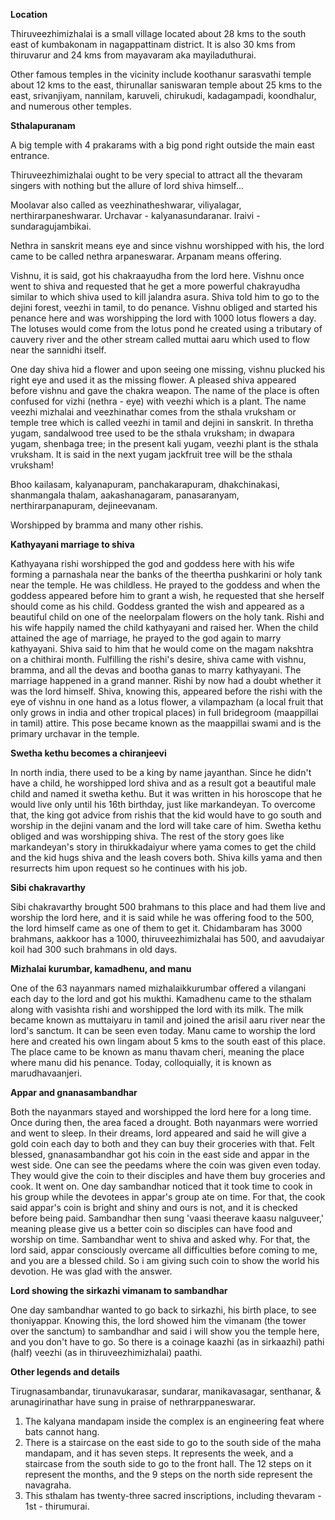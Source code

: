<strong>Location</strong>

Thiruveezhimizhalai is a small village located about 28 kms to the south east of kumbakonam in nagappattinam district. It is also 30 kms from thiruvarur and 24 kms from mayavaram aka mayiladuthurai.

Other famous temples in the vicinity include koothanur sarasvathi temple about 12 kms to the east, thirunallar saniswaran temple about 25 kms to the east, srivanjiyam, nannilam, karuveli, chirukudi, kadagampadi, koondhalur, and numerous other temples.

<strong>Sthalapuranam</strong>

A big temple with 4 prakarams with a big pond right outside the main east entrance.

Thiruveezhimizhalai ought to be very special to attract all the thevaram singers with nothing but the allure of lord shiva himself...

Moolavar also called as veezhinatheshwarar, viliyalagar, nerthirarpaneshwarar. Urchavar - kalyanasundaranar. Iraivi - sundaragujambikai.

Nethra in sanskrit means eye and since vishnu worshipped with his, the lord came to be called nethra arpaneswarar. Arpanam means offering.&nbsp;

Vishnu, it is said, got his chakraayudha from the lord here. Vishnu once went to shiva and requested that he get a more powerful chakrayudha similar to which shiva used to kill jalandra asura. Shiva told him to go to the dejini forest, veezhi in tamil, to do penance. Vishnu obliged and started his penance here and was worshipping the lord with 1000 lotus flowers a day. The lotuses would come from the lotus pond he created using a tributary of cauvery river and the other stream called muttai aaru which used to flow near the sannidhi itself.

One day shiva hid a flower and upon seeing one missing, vishnu plucked his right eye and used it as the missing flower. A pleased shiva appeared before vishnu and gave the chakra weapon. The name of the place is often confused for vizhi (nethra - eye) with veezhi which is a plant. The name veezhi mizhalai and veezhinathar comes from the sthala vruksham or temple tree which is called veezhi in tamil and dejini in sanskrit. In thretha yugam, sandalwood tree used to be the sthala vruksham; in dwapara yugam, shenbaga tree; in the present kali yugam, veezhi plant is the sthala vruksham. It is said in the next yugam jackfruit tree will be the sthala vruksham!

Bhoo kailasam, kalyanapuram, panchakarapuram, dhakchinakasi, shanmangala thalam, aakashanagaram, panasaranyam, nerthirarpanapuram, dejineevanam.

Worshipped by bramma and many other rishis.

<strong>Kathyayani marriage to shiva</strong>

Kathyayana rishi worshipped the god and goddess here with his wife forming a parnashala near the banks of the theertha pushkarini or holy tank near the temple. He was childless. He prayed to the goddess and when the goddess appeared before him to grant a wish, he requested that she herself should come as his child. Goddess granted the wish and appeared as a beautiful child on one of the neelorpalam flowers on the holy tank. Rishi and his wife happily named the child kathyayani and raised her. When the child attained the age of marriage, he prayed to the god again to marry kathyayani. Shiva said to him that he would come on the magam nakshtra on a chithirai month. Fulfilling the rishi's desire, shiva came with vishnu, bramma, and all the devas and bootha ganas to marry kathyayani. The marriage happened in a grand manner. Rishi by now had a doubt whether it was the lord himself. Shiva, knowing this, appeared before the rishi with the eye of vishnu in one hand as a lotus flower, a vilampazham (a local fruit that only grows in india and other tropical places) in full bridegroom (maappillai in tamil) attire. This pose became known as the maappillai swami and is the primary urchavar in the temple.

<strong>Swetha kethu becomes a chiranjeevi</strong>

In north india, there used to be a king by name jayanthan. Since he didn't have a child, he worshipped lord shiva and as a result got a beautiful male child and named it swetha kethu. But it was written in his horoscope that he would live only until his 16th birthday, just like markandeyan. To overcome that, the king got advice from rishis that the kid would have to go south and worship in the dejini vanam and the lord will take care of him. Swetha kethu obliged and was worshipping shiva. The rest of the story goes like markandeyan's story in thirukkadaiyur where yama comes to get the child and the kid hugs shiva and the leash covers both. Shiva kills yama and then resurrects him upon request so he continues with his job.

<strong>Sibi chakravarthy</strong>

Sibi chakravarthy brought 500 brahmans to this place and had them live and worship the lord here, and it is said while he was offering food to the 500, the lord himself came as one of them to get it. Chidambaram has 3000 brahmans, aakkoor has a 1000, thiruveezhimizhalai has 500, and aavudaiyar koil had 300 such brahmans in old days.

<strong>Mizhalai kurumbar, kamadhenu, and manu</strong>

One of the 63 nayanmars named mizhalaikkurumbar offered a vilangani each day to the lord and got his mukthi. Kamadhenu came to the sthalam along with vasishta rishi and worshipped the lord with its milk. The milk became known as muttaiyaru in tamil and joined the arisil aaru river near the lord's sanctum. It can be seen even today. Manu came to worship the lord here and created his own lingam about 5 kms to the south east of this place. The place came to be known as manu thavam cheri, meaning the place where manu did his penance. Today, colloquially, it is known as marudhavaanjeri.

<strong>Appar and gnanasambandhar</strong>

Both the nayanmars stayed and worshipped the lord here for a long time. Once during then, the area faced a drought. Both nayanmars were worried and went to sleep. In their dreams, lord appeared and said he will give a gold coin each day to both and they can buy their groceries with that. Felt blessed, gnanasambandhar got his coin in the east side and appar in the west side. One can see the peedams where the coin was given even today. They would give the coin to their disciples and have them buy groceries and cook. It went on. One day sambandhar noticed that it took time to cook in his group while the devotees in appar's group ate on time. For that, the cook said appar's coin is bright and shiny and ours is not, and it is checked before being paid. Sambandhar then sung 'vaasi theerave kaasu nalguveer,' meaning please give us a better coin so disciples can have food and worship on time. Sambandhar went to shiva and asked why. For that, the lord said, appar consciously overcame all difficulties before coming to me, and you are a blessed child. So i am giving such coin to show the world his devotion. He was glad with the answer.

<strong>Lord showing the sirkazhi vimanam to sambandhar</strong>

One day sambandhar wanted to go back to sirkazhi, his birth place, to see thoniyappar. Knowing this, the lord showed him the vimanam (the tower over the sanctum) to sambandhar and said i will show you the temple here, and you don't have to go. So there is a coinage kaazhi (as in sirkaazhi) pathi (half) veezhi (as in thiruveezhimizhalai) paathi.

<strong>Other legends and details</strong>

Tirugnasambandar, tirunavukarasar, sundarar, manikavasagar, senthanar, &amp; arunagirinathar have sung in praise of nethrarppaneswarar.

1. The kalyana mandapam inside the complex is an engineering feat where bats cannot hang.
2. There is a staircase on the east side to go to the south side of the maha mandapam, and it has seven steps. It represents the week, and a staircase from the south side to go to the front hall. The 12 steps on it represent the months, and the 9 steps on the north side represent the navagraha.
3. This sthalam has twenty-three sacred inscriptions, including thevaram - 1st - thirumurai.
